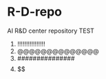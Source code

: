 # R-D-repo
AI R&amp;D center repository TEST
1. !!!!!!!!!!!!!!!!
2. @@@@@@@@@@@@@@
3. ###############
4. $$$$$$$$$$$$$$$$$$
